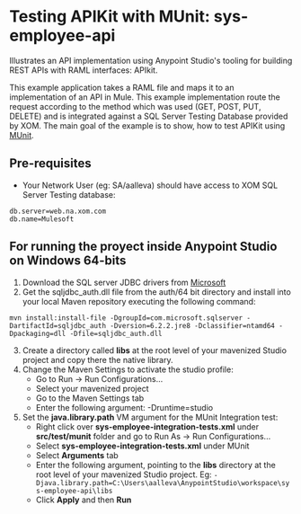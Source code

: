 # Testing APIKit with MUnit:  sys-employee-api
Illustrates an API implementation using Anypoint Studio's tooling for building REST APIs with RAML interfaces: APIkit. 

This example application takes a RAML file and maps it to an implementation of an API in Mule. This example implementation route the request according to the method which was used (GET, POST, PUT, DELETE) and is integrated against a SQL Server Testing Database provided by XOM. The main goal of the example is to show, how to test APIKit using [MUnit](https://docs.mulesoft.com/munit/v/1.3/using-munit-in-anypoint-studio).

## Pre-requisites

+ Your Network User (eg: SA/aalleva) should have access to XOM SQL Server Testing database:

```
db.server=web.na.xom.com
db.name=Mulesoft
```

## For running the proyect inside Anypoint Studio on Windows 64-bits

1. Download the SQL server JDBC drivers from [Microsoft](https://www.microsoft.com/en-us/download/details.aspx?id=55539)
2. Get the sqljdbc_auth.dll file from the auth/64 bit directory and install into your local Maven repository executing the following command:

`mvn install:install-file -DgroupId=com.microsoft.sqlserver -DartifactId=sqljdbc_auth -Dversion=6.2.2.jre8 -Dclassifier=ntamd64 -Dpackaging=dll -Dfile=sqljdbc_auth.dll`

3. Create a directory called **libs** at the root level of your mavenized Studio project and copy there the native library.
4. Change the Maven Settings to activate the studio profile:
	+ Go to Run -> Run Configurations...
	+ Select your mavenized project
	+ Go to the Maven Settings tab
	+ Enter the following argument: -Druntime=studio
5. Set the **java.library.path** VM argument for the MUnit Integration test:
	+ Right click over **sys-employee-integration-tests.xml** under **src/test/munit** folder and go to Run As -> Run Configurations...
	+ Select **sys-employee-integration-tests.xml** under MUnit
	+ Select **Arguments** tab
	+ Enter the following argument, pointing to the **libs** directory at the root level of your mavenized Studio project. 
	  Eg: `-Djava.library.path=C:\Users\aalleva\AnypointStudio\workspace\sys-employee-api\libs`
	+ Click **Apply** and then **Run**
